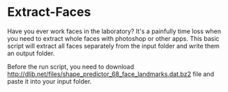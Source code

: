 # Extract-Faces
Have you ever work faces in the laboratory? It's a painfully time loss when you need to extract whole faces with photoshop or other apps. This basic script will extract all faces separately from the input folder and write them an output folder.

Before the run script, you need to download http://dlib.net/files/shape_predictor_68_face_landmarks.dat.bz2 file and paste it into your input folder.


